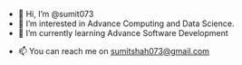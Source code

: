 - 👋 Hi, I’m @sumit073
- 👀 I’m interested in Advance Computing and Data Science.
- 🌱 I’m currently learning Advance Software Development
<!-- - 💞️ I’m looking to collaborate on  -->
- 📫 You can reach me on sumitshah073@gmail.com

<!---
sumit073/sumit073 is a ✨ special ✨ repository because its `README.md` (this file) appears on your GitHub profile.
You can click the Preview link to take a look at your changes.
--->

